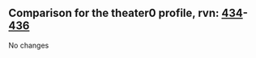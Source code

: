 ## Comparison for the theater0 profile, rvn: [434](https://github.com/PRO100KatYT/FortniteProfileRevisions/tree/main/profiles/theater0/434%20theater0.json)-[436](https://github.com/PRO100KatYT/FortniteProfileRevisions/tree/main/profiles/theater0/436%20theater0.json)

No changes
